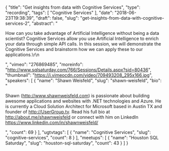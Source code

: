 {
  "title": "Get insights from data with Cognitive Services",
  "type": "recording",
  "tags": [
    "Cognitive Services"
  ],
  "date": "2018-06-23T19:38:39",
  "draft": false,
  "slug": "get-insights-from-data-with-cognitive-services-2",
  "abstract": "<p>How can you take advantage of Artificial Intelligence without being a data scientist? Cognitive Services allow you use Artificial Intelligence to enrich your data through simple API calls. In this session, we will demonstrate the Cognitive Services and brainstorm how we can apply these to our applications.\r\n</p>",
  "vimeo": "276869485",
  "moreinfo": "http://www.sqlsaturday.com/766/Sessions/Details.aspx?sid=80436",
  "thumbnail": "https://i.vimeocdn.com/video/709493208_295x166.jpg",
  "speakers": [
    {
      "name": "Shawn Weisfeld",
      "slug": "shawn-weisfeld",
      "bio": "<p>Shawn (http://www.shawnweisfeld.com) is passionate about building awesome applications and websites with .NET technologies and Azure. He is currently a Cloud Solution Architect for Microsoft based in Austin TX and founder of http://UserGroup.tv. Read his full bio at http://about.me/shawnweisfeld or connect with him on LinkedIn https://www.linkedin.com/in/shawnweisfeld/</p>",
      "count": 69
    }
  ],
  "ugtvtags": [
    {
      "name": "Cognitive Services",
      "slug": "cognitive-services",
      "count": 8
    }
  ],
  "meetups": [
    {
      "name": "Houston SQL Saturday",
      "slug": "houston-sql-saturday",
      "count": 43
    }
  ]
}